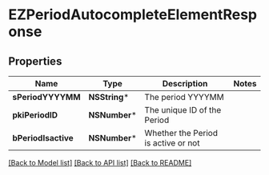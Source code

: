 # EZPeriodAutocompleteElementResponse

## Properties
Name | Type | Description | Notes
------------ | ------------- | ------------- | -------------
**sPeriodYYYYMM** | **NSString*** | The period YYYYMM | 
**pkiPeriodID** | **NSNumber*** | The unique ID of the Period | 
**bPeriodIsactive** | **NSNumber*** | Whether the Period is active or not | 

[[Back to Model list]](../README.md#documentation-for-models) [[Back to API list]](../README.md#documentation-for-api-endpoints) [[Back to README]](../README.md)


